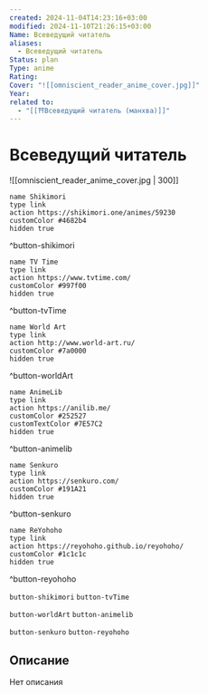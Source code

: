 ```yaml
---
created: 2024-11-04T14:23:16+03:00
modified: 2024-11-10T21:26:15+03:00
Name: Всеведущий читатель
aliases:
  - Всеведущий читатель
Status: plan
Type: anime
Rating: 
Cover: "![[omniscient_reader_anime_cover.jpg]]"
Year: 
related to:
  - "[[⛩️Всеведущий читатель (манхва)]]"
---
```


# Всеведущий читатель

![[omniscient_reader_anime_cover.jpg | 300]]

```button
name Shikimori
type link
action https://shikimori.one/animes/59230
customColor #4682b4
hidden true
```
^button-shikimori

```button
name TV Time
type link
action https://www.tvtime.com/
customColor #997f00
hidden true
```
^button-tvTime

```button
name World Art
type link
action http://www.world-art.ru/
customColor #7a0000
hidden true
```
^button-worldArt

```button
name AnimeLib
type link
action https://anilib.me/
customColor #252527
customTextColor #7E57C2
hidden true
```
^button-animelib

```button
name Senkuro
type link
action https://senkuro.com/
customColor #191A21
hidden true
```
^button-senkuro

```button
name ReYohoho
type link
action https://reyohoho.github.io/reyohoho/
customColor #1c1c1c
hidden true
```
^button-reyohoho

`button-shikimori` `button-tvTime`

`button-worldArt` `button-animelib`

`button-senkuro` `button-reyohoho`

## Описание

Нет описания
